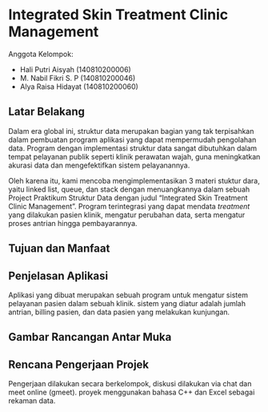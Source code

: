 # Integrated Skin Treatment Clinic Management

Anggota Kelompok:

* Hali Putri Aisyah (140810200006) 
* M. Nabil Fikri S. P (140810200046)
* Alya Raisa Hidayat (140810200060)

## Latar Belakang
Dalam era global ini, struktur data merupakan bagian yang tak terpisahkan dalam pembuatan program aplikasi yang dapat mempermudah pengolahan data. Program dengan implementasi struktur data sangat dibutuhkan dalam tempat pelayanan publik seperti klinik perawatan wajah, guna meningkatkan akurasi data dan mengefektifkan sistem pelayanannya.

Oleh karena itu, kami mencoba mengimplementasikan 3 materi stuktur dara, yaitu linked list, queue, dan stack dengan menuangkannya dalam sebuah Project Praktikum Struktur Data dengan judul “Integrated Skin Treatment Clinic Management”. Program terintegrasi yang dapat mendata _treatment_ yang dilakukan pasien klinik, mengatur perubahan data, serta mengatur proses antrian hingga pembayarannya.

## Tujuan dan Manfaat
## Penjelasan Aplikasi
Aplikasi yang dibuat merupakan sebuah program untuk mengatur sistem pelayanan pasien dalam sebuah klinik.
sistem yang diatur adalah jumlah antrian, billing pasien, dan data pasien yang melakukan kunjungan. 

## Gambar Rancangan Antar Muka
## Rencana Pengerjaan Projek
Pengerjaan dilakukan secara berkelompok, diskusi dilakukan via chat dan meet online (gmeet). proyek menggunakan bahasa C++ dan Excel sebagai rekaman data. 
